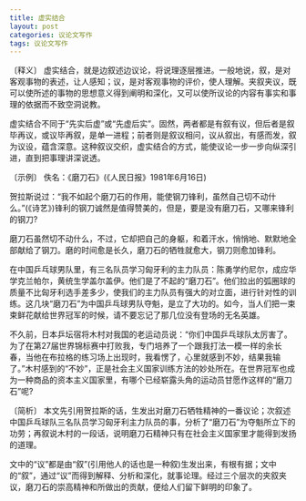 ```yaml
---
title: 虚实结合
layout: post
categories: 议论文写作
tags: 议论文写作
---
```


〔释义〕 虚实结合，就是边叙述边议论，将说理逐层推进。一般地说，叙，是对客观事物的表述，让人感知；议，是对客观事物的评价，使人理解。夹叙夹议，既可以使所述的事物的思想意义得到阐明和深化，又可以使所议论的内容有事实和事理的依据而不致空洞说教。

虚实结合不同于“先实后虚”或“先虚后实”。固然，两者都是有叙有议，但后者是叙毕再议，或议毕再叙，是单一进程；前者则是叙议相问，议从叙出，有感而发，叙为议设，蕴含深意。这种叙议交织，虚实结合的方式，能使议论一步一步向纵深引进，直到把事理讲深说透。

〔示例〕 佚名：《磨刀石》(《人民日报》1981年6月16日)

贺拉斯说过：“我不如起个磨刀石的作用，能使钢刀锋利，虽然自己切不动什么。”(《诗艺》)锋利的钢刀诚然是值得赞美的，但是，要是没有磨刀石，又哪来锋利的钢刀?

磨刀石虽然切不动什么，不过，它却把自己的身躯，和着汗水，悄悄地、默默地全部献给了钢刀。磨的时间愈是长久，磨刀石的牺牲就愈大，钢刀则愈加锋利。

在中国乒乓球男队里，有三名队员学习匈牙利的主力队员：陈勇学约尼尔，成应华学克兰帕尔，黄统生学盖尔盖伊。他们是了不起的“磨刀石”。他们拉出的弧圈球的质量不比匈牙利选手差多少，使我们的主力队员有强大的对立面，进行针对性的训练。这几块“磨刀石”为中国乒乓球男队夺魁，是立了大功的。如今，当人们把一束束鲜花献给世界冠军的时候，请不要忘记了那几位没有登场的无名英雄。

不久前，日本乒坛宿将木村对我国的老运动员说：“你们中国乒乓球队太厉害了。为了在第27届世界锦标赛中打败我，专门培养了一个跟我打法一模一样的余长春，当他在布拉格的练习场上出现时，我看愣了，心里就感到不妙，结果我输了。”木村感到的“不妙”，正是社会主义国家训练方法的妙处所在。在世界冠军也成为一种商品的资本主义国家里，有哪个已经崭露头角的运动员甘愿作这样的“磨刀石”呢?

〔简析〕 本文先引用贺拉斯的话，生发出对磨刀石牺牲精神的一番议论；次叙述中国乒乓球队三名队员学习匈牙利主力队员的事，分析了“磨刀石”为夺魁所立下的功劳；再叙说木村的一段话，说明磨刀石精神只有在社会主义国家里才能得到发扬的道理。

文中的“议”都是由“叙”(引用他人的话也是一种叙)生发出来，有根有据；文中的“叙”，通过“议”而得到解释、分析和深化，就事论理。经过三个层次的夹叙夹议，磨刀石的崇高精神和所做出的贡献，便给人们留下鲜明的印象了。 